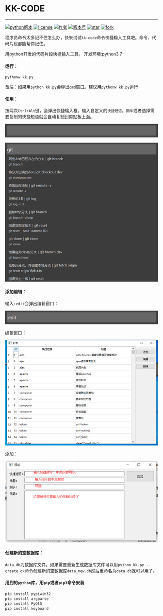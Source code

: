# KK-CODE
---
[![python版本](https://img.shields.io/badge/python-3.7-brightgreen.svg?style=flat)]()
[![license](https://img.shields.io/badge/license-MulanPSL2.0-brightgreen.svg?style=flat)]()
[![作者](https://img.shields.io/badge/Author-陌北v1-orange.svg?style=flat)]()
[![版本号](https://img.shields.io/badge/version-v1.0-brightgreen.svg?style=flat)]()
[![star](https://gitee.com/zzwhe/kk_code/badge/star.svg?theme=dark)]()
[![fork](https://gitee.com/zzwhe/kk_code/badge/fork.svg?theme=dark)]()

程序员命令太多记不住怎么办，快来试试`kk-code`命令快捷输入工具吧。命令、代码片段都能帮你记住。

用python开发的代码片段快捷输入工具。
开发环境:python3.7


#### 运行：

```
pythonw kk.py
```

备注：如果用`python kk.py`会弹出`cmd`窗口。建议用`pythonw kk.py`运行



#### 使用：

按两次`Ctrl+Alt`键，会弹出快捷输入框，输入自定义的`快捷短语`。`回车`或者选择需要复制的快捷短语就会自动复制到剪贴板上面。

![image-20230113094605172](image-20230113094605172.png)


![image-20230113100333302](image-20230113100333302.png)

#### 添加编辑：
输入`:edit`会弹出编辑窗口：

![image-20230113095313083](image-20230113095313083.png)

编辑窗口：

![image-20230113095425867](image-20230113095425867.png)

添加：

![image-20230113095806716](image-20230113095806716.png)





#### 创建新的空数据库：

`data.db`为数据库文件。如果需要重新生成数据库文件可以用`python kk.py --create_ok`命令创建新的空数据库`data_new.db`然后重命名为`data.db`就可以用了。



#### 用到的`python`库，用`pip`或者`pip3`命令安装

```
pip install pypiwin32
pip install argparse
pip install PyQt5
pip install keyboard
```